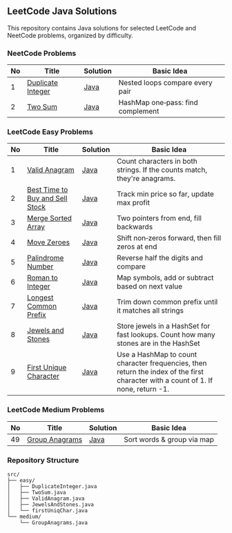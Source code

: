 ## LeetCode Java Solutions

This repository contains Java solutions for selected LeetCode and NeetCode problems, organized by difficulty.

### NeetCode Problems

| No  | Title                                           | Solution                                      | Basic Idea                 |
| --- | ----------------------------------------------- | --------------------------------------------- | -------------------------- |
| 1   | [Duplicate Integer](https://github.com/tai3042006/leetcode-solutions/blob/main/src/easy/DuplicateInteger.java)  | [Java](https://github.com/tai3042006/leetcode-solutions/blob/main/src/easy/DuplicateInteger.java)        | Nested loops compare every pair  |
| 2   | [Two Sum](https://github.com/tai3042006/leetcode-solutions/blob/main/src/easy/TwoSum.java)              | [Java](https://github.com/tai3042006/leetcode-solutions/blob/main/src/easy/TwoSum.java)                  | HashMap one‑pass: find complement         |

### LeetCode Easy Problems

| No  | Title                                                                 | Solution                              | Basic Idea                     |
| --- | --------------------------------------------------------------------- | ------------------------------------- | ------------------------------ |
| 1   | [Valid Anagram](https://github.com/tai3042006/leetcode-solutions/blob/main/src/easy/ValidAnagram.java)         | [Java](https://github.com/tai3042006/leetcode-solutions/blob/main/src/easy/ValidAnagram.java)    | Count characters in both strings. If the counts match, they're anagrams.  |
| 2   | [Best Time to Buy and Sell Stock](https://github.com/tai3042006/leetcode-solutions/blob/main/src/easy/MaxProfit.java) | [Java](https://github.com/tai3042006/leetcode-solutions/blob/main/src/easy/MaxProfit.java)       | Track min price so far, update max profit   |
| 3   | [Merge Sorted Array](https://github.com/tai3042006/leetcode-solutions/blob/main/src/easy/MergeSortedArray.java) | [Java](https://github.com/tai3042006/leetcode-solutions/blob/main/src/easy/MergeSortedArray.java)| Two pointers from end, fill backwards          |
| 4   | [Move Zeroes](https://github.com/tai3042006/leetcode-solutions/blob/main/src/easy/MoveZeroes.java)             | [Java](https://github.com/tai3042006/leetcode-solutions/blob/main/src/easy/MoveZeroes.java)      | Shift non‑zeros forward, then fill zeros at end             |
| 5   | [Palindrome Number](https://github.com/tai3042006/leetcode-solutions/blob/main/src/easy/PalindromeNumber.java) | [Java](https://github.com/tai3042006/leetcode-solutions/blob/main/src/easy/PalindromeNumber.java)| Reverse half the digits and compare        |
| 6   | [Roman to Integer](https://github.com/tai3042006/leetcode-solutions/blob/main/src/easy/RomanToInteger.java)   | [Java](https://github.com/tai3042006/leetcode-solutions/blob/main/src/easy/RomanToInteger.java)  | Map symbols, add or subtract based on next value           |
| 7   | [Longest Common Prefix](https://github.com/tai3042006/leetcode-solutions/blob/main/src/easy/LongestCommonPrefix.java) | [Java](https://github.com/tai3042006/leetcode-solutions/blob/main/src/easy/LongestCommonPrefix.java) | Trim down common prefix until it matches all strings |
| 8   | [Jewels and Stones](https://github.com/tai3042006/leetcode-solutions/blob/main/src/easy/JewelsAndStones.java) | [Java](https://github.com/tai3042006/leetcode-solutions/blob/main/src/easy/JewelsAndStones.java) | Store jewels in a HashSet for fast lookups. Count how many stones are in the HashSet |
| 9   | [First Unique Character](https://github.com/tai3042006/leetcode-solutions/blob/main/src/easy/firstUniqChar.java) | [Java](https://github.com/tai3042006/leetcode-solutions/blob/main/src/easy/firstUniqChar.java) | Use a HashMap to count character frequencies, then return the index of the first character with a count of 1. If none, return -1. |

### LeetCode Medium Problems

| No  | Title                                                    | Solution                                | Basic Idea                          |
| --- | -------------------------------------------------------- | --------------------------------------- | ------------------------------------- |
| 49  | [Group Anagrams](https://github.com/tai3042006/leetcode-solutions/blob/main/src/medium/GroupAnagrams.java) | [Java](https://github.com/tai3042006/leetcode-solutions/blob/main/src/medium/GroupAnagrams.java)   | Sort words & group via map          |

### Repository Structure

```text
src/
├── easy/
│   ├── DuplicateInteger.java
│   ├── TwoSum.java
│   ├── ValidAnagram.java
│   ├── JewelsAndStones.java
│   └── firstUniqChar.java
└── medium/
    └── GroupAnagrams.java
